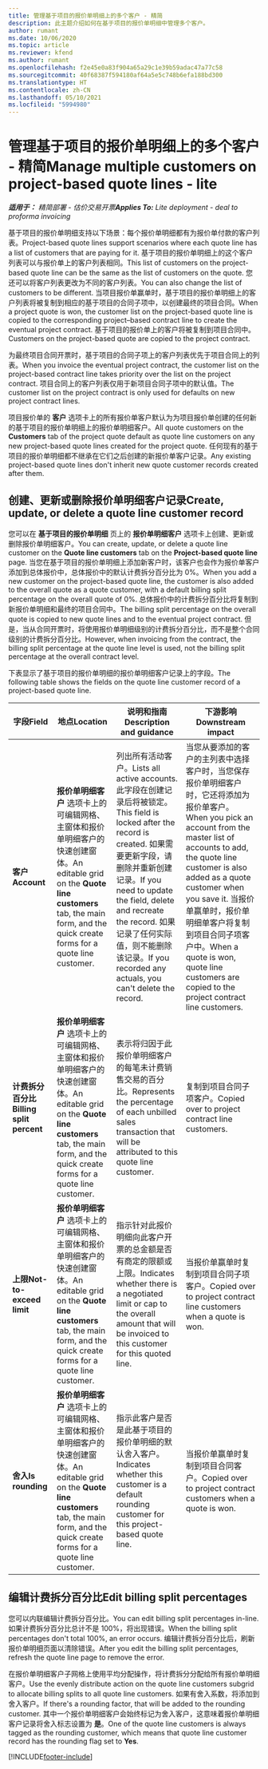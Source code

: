```yaml
---
title: 管理基于项目的报价单明细上的多个客户 - 精简
description: 此主题介绍如何在基于项目的报价单明细中管理多个客户。
author: rumant
ms.date: 10/06/2020
ms.topic: article
ms.reviewer: kfend
ms.author: rumant
ms.openlocfilehash: f2e45e0a83f904a65a29c1e39b59adac47a77c58
ms.sourcegitcommit: 40f68387f594180af64a5e5c748b6efa188bd300
ms.translationtype: HT
ms.contentlocale: zh-CN
ms.lasthandoff: 05/10/2021
ms.locfileid: "5994980"
---
```

# <a name="manage-multiple-customers-on-project-based-quote-lines---lite"></a><span data-ttu-id="c4327-103">管理基于项目的报价单明细上的多个客户 - 精简</span><span class="sxs-lookup"><span data-stu-id="c4327-103">Manage multiple customers on project-based quote lines - lite</span></span>

<span data-ttu-id="c4327-104">_**适用于：** 精简部署 - 估价交易开票_</span><span class="sxs-lookup"><span data-stu-id="c4327-104">_**Applies To:** Lite deployment - deal to proforma invoicing_</span></span>

<span data-ttu-id="c4327-105">基于项目的报价单明细支持以下场景：每个报价单明细都有为报价单付款的客户列表。</span><span class="sxs-lookup"><span data-stu-id="c4327-105">Project-based quote lines support scenarios where each quote line has a list of customers that are paying for it.</span></span> <span data-ttu-id="c4327-106">基于项目的报价单明细上的这个客户列表可以与报价单上的客户列表相同。</span><span class="sxs-lookup"><span data-stu-id="c4327-106">This list of customers on the project-based quote line can be the same as the list of customers on the quote.</span></span> <span data-ttu-id="c4327-107">您还可以将客户列表更改为不同的客户列表。</span><span class="sxs-lookup"><span data-stu-id="c4327-107">You can also change the list of customers to be different.</span></span> <span data-ttu-id="c4327-108">当项目报价单赢单时，基于项目的报价单明细上的客户列表将被复制到相应的基于项目的合同子项中，以创建最终的项目合同。</span><span class="sxs-lookup"><span data-stu-id="c4327-108">When a project quote is won, the customer list on the project-based quote line is copied to the corresponding project–based contract line to create the eventual project contract.</span></span> <span data-ttu-id="c4327-109">基于项目的报价单上的客户将被复制到项目合同中。</span><span class="sxs-lookup"><span data-stu-id="c4327-109">Customers on the project-based quote are copied to the project contract.</span></span>

<span data-ttu-id="c4327-110">为最终项目合同开票时，基于项目的合同子项上的客户列表优先于项目合同上的列表。</span><span class="sxs-lookup"><span data-stu-id="c4327-110">When you invoice the eventual project contract, the customer list on the project-based contract line takes priority over the list on the project contract.</span></span> <span data-ttu-id="c4327-111">项目合同上的客户列表仅用于新项目合同子项中的默认值。</span><span class="sxs-lookup"><span data-stu-id="c4327-111">The customer list on the project contract is only used for defaults on new project contract lines.</span></span>

<span data-ttu-id="c4327-112">项目报价单的 **客户** 选项卡上的所有报价单客户默认为为项目报价单创建的任何新的基于项目的报价单明细上的报价单明细客户。</span><span class="sxs-lookup"><span data-stu-id="c4327-112">All quote customers on the **Customers** tab of the project quote default as quote line customers on any new project-based quote lines created for the project quote.</span></span> <span data-ttu-id="c4327-113">任何现有的基于项目的报价单明细都不继承在它们之后创建的新报价单客户记录。</span><span class="sxs-lookup"><span data-stu-id="c4327-113">Any existing project-based quote lines don't inherit new quote customer records created after them.</span></span>

## <a name="create-update-or-delete-a-quote-line-customer-record"></a><span data-ttu-id="c4327-114">创建、更新或删除报价单明细客户记录</span><span class="sxs-lookup"><span data-stu-id="c4327-114">Create, update, or delete a quote line customer record</span></span>

<span data-ttu-id="c4327-115">您可以在 **基于项目的报价单明细** 页上的 **报价单明细客户** 选项卡上创建、更新或删除报价单明细客户。</span><span class="sxs-lookup"><span data-stu-id="c4327-115">You can create, update, or delete a quote line customer on the **Quote line customers** tab on the **Project-based quote line** page.</span></span> <span data-ttu-id="c4327-116">当您在基于项目的报价单明细上添加新客户时，该客户也会作为报价单客户添加到总体报价中，总体报价中的默认计费拆分百分比为 0%。</span><span class="sxs-lookup"><span data-stu-id="c4327-116">When you add a new customer on the project-based quote line, the customer is also added to the overall quote as a quote customer, with a default billing split percentage on the overall quote of 0%.</span></span> <span data-ttu-id="c4327-117">总体报价中的计费拆分百分比将复制到新报价单明细和最终的项目合同中。</span><span class="sxs-lookup"><span data-stu-id="c4327-117">The billing split percentage on the overall quote is copied to new quote lines and to the eventual project contract.</span></span> <span data-ttu-id="c4327-118">但是，当从合同开票时，将使用报价单明细级别的计费拆分百分比，而不是整个合同级别的计费拆分百分比。</span><span class="sxs-lookup"><span data-stu-id="c4327-118">However, when invoicing from the contract, the billing split percentage at the quote line level is used, not the billing split percentage at the overall contract level.</span></span> 

<span data-ttu-id="c4327-119">下表显示了基于项目的报价单明细的报价单明细客户记录上的字段。</span><span class="sxs-lookup"><span data-stu-id="c4327-119">The following table shows the fields on the quote line customer record of a project-based quote line.</span></span>

| <span data-ttu-id="c4327-120">字段</span><span class="sxs-lookup"><span data-stu-id="c4327-120">Field</span></span> | <span data-ttu-id="c4327-121">地点</span><span class="sxs-lookup"><span data-stu-id="c4327-121">Location</span></span> | <span data-ttu-id="c4327-122">说明和指南</span><span class="sxs-lookup"><span data-stu-id="c4327-122">Description and guidance</span></span> | <span data-ttu-id="c4327-123">下游影响</span><span class="sxs-lookup"><span data-stu-id="c4327-123">Downstream impact</span></span> |
| --- | --- | --- | --- |
| <span data-ttu-id="c4327-124">**客户**</span><span class="sxs-lookup"><span data-stu-id="c4327-124">**Account**</span></span> | <span data-ttu-id="c4327-125">**报价单明细客户** 选项卡上的可编辑网格、主窗体和报价单明细客户的快速创建窗体。</span><span class="sxs-lookup"><span data-stu-id="c4327-125">An editable grid on the **Quote line customers** tab, the main form, and the quick create forms for a quote line customer.</span></span> | <span data-ttu-id="c4327-126">列出所有活动客户。</span><span class="sxs-lookup"><span data-stu-id="c4327-126">Lists all active accounts.</span></span> <span data-ttu-id="c4327-127">此字段在创建记录后将被锁定。</span><span class="sxs-lookup"><span data-stu-id="c4327-127">This field is locked after the record is created.</span></span> <span data-ttu-id="c4327-128">如果需要更新字段，请删除并重新创建记录。</span><span class="sxs-lookup"><span data-stu-id="c4327-128">If you need to update the field, delete and recreate the record.</span></span> <span data-ttu-id="c4327-129">如果记录了任何实际值，则不能删除该记录。</span><span class="sxs-lookup"><span data-stu-id="c4327-129">If you recorded any actuals, you can't delete the record.</span></span> | <span data-ttu-id="c4327-130">当您从要添加的客户的主列表中选择客户时，当您保存报价单明细客户时，它还将添加为报价单客户。</span><span class="sxs-lookup"><span data-stu-id="c4327-130">When you pick an account from the master list of accounts to add, the quote line customer is also added as a quote customer when you save it.</span></span> <span data-ttu-id="c4327-131">当报价单赢单时，报价单明细单客户将复制到项目合同子项客户中。</span><span class="sxs-lookup"><span data-stu-id="c4327-131">When a quote is won, quote line customers are copied to the project contract line customers.</span></span> |
| <span data-ttu-id="c4327-132">**计费拆分百分比**</span><span class="sxs-lookup"><span data-stu-id="c4327-132">**Billing split percent**</span></span> | <span data-ttu-id="c4327-133">**报价单明细客户** 选项卡上的可编辑网格、主窗体和报价单明细客户的快速创建窗体。</span><span class="sxs-lookup"><span data-stu-id="c4327-133">An editable grid on the **Quote line customers** tab, the main form, and the quick create forms for a quote line customer.</span></span> | <span data-ttu-id="c4327-134">表示将归因于此报价单明细客户的每笔未计费销售交易的百分比。</span><span class="sxs-lookup"><span data-stu-id="c4327-134">Represents the percentage of each unbilled sales transaction that will be attributed to this quote line customer.</span></span> | <span data-ttu-id="c4327-135">复制到项目合同子项客户。</span><span class="sxs-lookup"><span data-stu-id="c4327-135">Copied over to project contract line customers.</span></span> |
| <span data-ttu-id="c4327-136">**上限**</span><span class="sxs-lookup"><span data-stu-id="c4327-136">**Not-to-exceed limit**</span></span> | <span data-ttu-id="c4327-137">**报价单明细客户** 选项卡上的可编辑网格、主窗体和报价单明细客户的快速创建窗体。</span><span class="sxs-lookup"><span data-stu-id="c4327-137">An editable grid on the **Quote line customers** tab, the main form, and the quick create forms for a quote line customer.</span></span> | <span data-ttu-id="c4327-138">指示针对此报价明细向此客户开票的总金额是否有商定的限额或上限。</span><span class="sxs-lookup"><span data-stu-id="c4327-138">Indicates whether there is a negotiated limit or cap to the overall amount that will be invoiced to this customer for this quoted line.</span></span> | <span data-ttu-id="c4327-139">当报价单赢单时复制到项目合同子项客户。</span><span class="sxs-lookup"><span data-stu-id="c4327-139">Copied over to project contract line customers when a quote is won.</span></span> |
| <span data-ttu-id="c4327-140">**舍入**</span><span class="sxs-lookup"><span data-stu-id="c4327-140">**Is rounding**</span></span> | <span data-ttu-id="c4327-141">**报价单明细客户** 选项卡上的可编辑网格、主窗体和报价单明细客户的快速创建窗体。</span><span class="sxs-lookup"><span data-stu-id="c4327-141">An editable grid on the **Quote line customers** tab, the main form, and the quick create forms for a quote line customer.</span></span> | <span data-ttu-id="c4327-142">指示此客户是否是此基于项目的报价单明细的默认舍入客户。</span><span class="sxs-lookup"><span data-stu-id="c4327-142">Indicates whether this customer is a default rounding customer for this project-based quote line.</span></span> | <span data-ttu-id="c4327-143">当报价单赢单时复制到项目合同客户。</span><span class="sxs-lookup"><span data-stu-id="c4327-143">Copied over to project contract customers when a quote is won.</span></span> |

## <a name="edit-billing-split-percentages"></a><span data-ttu-id="c4327-144">编辑计费拆分百分比</span><span class="sxs-lookup"><span data-stu-id="c4327-144">Edit billing split percentages</span></span>

<span data-ttu-id="c4327-145">您可以内联编辑计费拆分百分比。</span><span class="sxs-lookup"><span data-stu-id="c4327-145">You can edit billing split percentages in-line.</span></span> <span data-ttu-id="c4327-146">如果计费拆分百分比总计不是 100%，将出现错误。</span><span class="sxs-lookup"><span data-stu-id="c4327-146">When the billing split percentages don't total 100%, an error occurs.</span></span> <span data-ttu-id="c4327-147">编辑计费拆分百分比后，刷新报价单明细页面以清除错误。</span><span class="sxs-lookup"><span data-stu-id="c4327-147">After you edit the billing split percentages, refresh the quote line page to remove the error.</span></span>

<span data-ttu-id="c4327-148">在报价单明细客户子网格上使用平均分配操作，将计费拆分分配给所有报价单明细客户。</span><span class="sxs-lookup"><span data-stu-id="c4327-148">Use the evenly distribute action on the quote line customers subgrid to allocate billing splits to all quote line customers.</span></span> <span data-ttu-id="c4327-149">如果有舍入系数，将添加到舍入客户。</span><span class="sxs-lookup"><span data-stu-id="c4327-149">If there's a rounding factor, that will be added to the rounding customer.</span></span> <span data-ttu-id="c4327-150">其中一个报价单明细客户会始终标记为舍入客户，这意味着报价单明细客户记录将舍入标志设置为 **是**。</span><span class="sxs-lookup"><span data-stu-id="c4327-150">One of the quote line customers is always tagged as the rounding customer, which means that quote line customer record has the rounding flag set to **Yes**.</span></span> 


[!INCLUDE[footer-include](../../includes/footer-banner.md)]